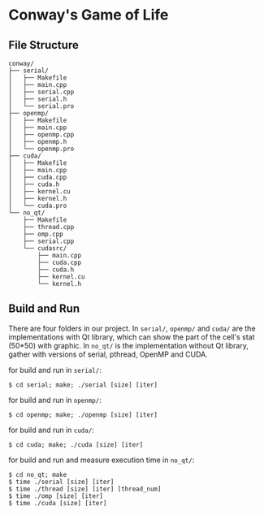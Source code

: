 Conway's Game of Life
===

## File Structure
```
conway/
├── serial/
│   ├── Makefile
│   ├── main.cpp
│   ├── serial.cpp
│   ├── serial.h
│   └── serial.pro
├── openmp/
│   ├── Makefile
│   ├── main.cpp
│   ├── openmp.cpp
│   ├── openmp.h
│   └── openmp.pro
├── cuda/
│   ├── Makefile
│   ├── main.cpp
│   ├── cuda.cpp
│   ├── cuda.h
│   ├── kernel.cu
│   ├── kernel.h
│   └── cuda.pro
└── no_qt/
    ├── Makefile
    ├── thread.cpp
    ├── omp.cpp
    ├── serial.cpp
    └── cudasrc/
        ├── main.cpp
        ├── cuda.cpp
        ├── cuda.h
        ├── kernel.cu
        └── kernel.h

```

Build and Run
---
There are four folders in our project.
In `serial/`, `openmp/` and `cuda/` are the implementations with Qt library, which can show the part of the cell's stat (50\*50) with graphic.
In `no_qt/` is the implementation without Qt library, gather with versions of serial, pthread, OpenMP and CUDA.

for build and run in `serial/`:
```
$ cd serial; make; ./serial [size] [iter]
```
for build and run in `openmp/`:
```
$ cd openmp; make; ./openmp [size] [iter]
```
for build and run in `cuda/`:
```
$ cd cuda; make; ./cuda [size] [iter]
```
for build and run and measure execution time in `no_qt/`:
```
$ cd no_qt; make
$ time ./serial [size] [iter]
$ time ./thread [size] [iter] [thread_num]
$ time ./omp [size] [iter]
$ time ./cuda [size] [iter]
```
